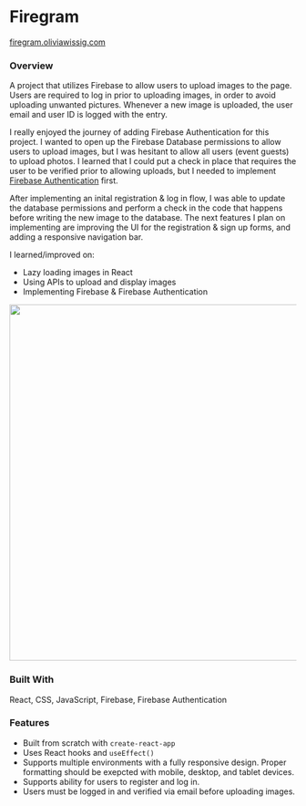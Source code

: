 # Firegram
[firegram.oliviawissig.com](https://firegram.oliviawissig.com/)

### Overview
A project that utilizes Firebase to allow users to upload images to the page. Users are required to log in prior to uploading images, in order to avoid uploading unwanted pictures. Whenever a new image is uploaded, the user email and user ID is logged with the entry. 

I really enjoyed the journey of adding Firebase Authentication for this project. I wanted to open up the Firebase Database permissions to allow users to upload images, but I was hesitant to allow all users (event guests) to upload photos. I learned that I could put a check in place that requires the user to be verified prior to allowing uploads, but I needed to implement [Firebase Authentication](https://firebase.google.com/docs/auth) first. 

After implementing an inital registration & log in flow, I was able to update the database permissions and perform a check in the code that happens before writing the new image to the database. The next features I plan on implementing are improving the UI for the registration & sign up forms, and adding a responsive navigation bar. 

I learned/improved on:
- Lazy loading images in React
- Using APIs to upload and display images
- Implementing Firebase & Firebase Authentication 

<!-- TODO: Add a screenshot of the live project.
    1. Link to a 'live demo.'
    2. Describe your overall experience in a couple of sentences.
    3. List a few specific technical things that you learned or improved on.
    4. Share any other tips or guidance for others attempting this or something similar.
 -->

<span align="center">
  <img src="https://i.imgur.com/Yb7M0ir.png" alt="" width="625"/>
</span>

### Built With
React, CSS, JavaScript, Firebase, Firebase Authentication
<!-- TODO: List any MAJOR libraries/frameworks (e.g. React, Tailwind) with links to their homepages. -->

### Features
- Built from scratch with `create-react-app`
- Uses React hooks and `useEffect()`
- Supports multiple environments with a fully responsive design. Proper formatting should be exepcted with mobile, desktop, and tablet devices.
- Supports ability for users to register and log in.
- Users must be logged in and verified via email before uploading images.

<!-- TODO: List what specific 'user problems' that this application solves. -->

<!-- ## Contact -->

<!-- TODO: Include icons and links to your RELEVANT, PROFESSIONAL 'DEV-ORIENTED' social media. LinkedIn and dev.to are minimum. -->

<!-- ## Acknowledgements -->

<!-- TODO: List any blog posts, tutorials or plugins that you may have used to complete the project. Only list those that had a significant impact. Obviously, we all 'Google' stuff while working on our things, but maybe something in particular stood out as a 'major contributor' to your skill set for this project. -->
